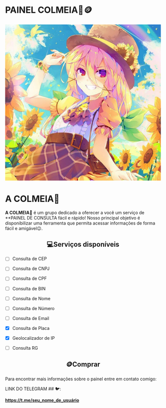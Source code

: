 # PAINEL COLMEIA🌻🪙

![Descrição da Imagem](6d0f30ed15f74a62ed7bad5b50a8c59a.jpg)

<h1><b>A COLMEIA🌻</b></h1>

<p><b>A COLMEIA🌻</b> é um grupo dedicado a oferecer a você um serviço de **PAINEL DE CONSULTA fácil e rápido! Nosso principal objetivo é disponibilizar uma ferramenta que permita acessar informações de forma fácil e amigável😉.</p>

<h2 align="center">💻Serviços disponíveis</h2>

- [ ] Consulta de CEP

- [ ] Consulta de CNPJ

- [ ] Consulta de CPF

- [ ] Consulta de BIN

- [ ] Consulta de Nome

- [ ] Consulta de Número

- [ ] Consulta de Email

- [x] Consulta de Placa

- [x] Geolocalizador de IP

- [ ] Consulta RG

<h2 align="center">🪙Comprar</h2>

<p>Para encontrar mais informações sobre o painel entre em contato comigo:</p>

LINK DO TELEGRAM ## 🐦: 

**https://t.me/seu_nome_de_usuário** 






